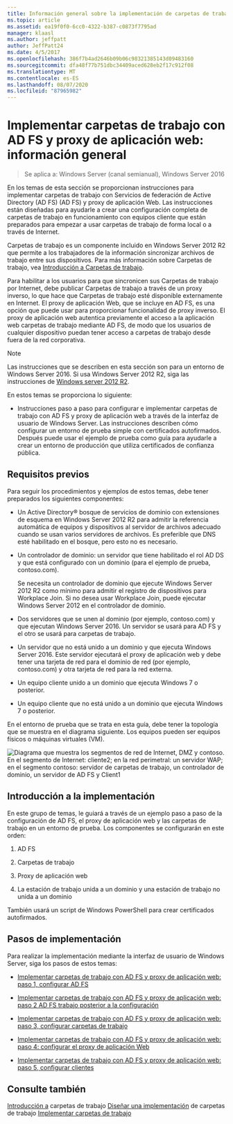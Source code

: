 ```yaml
---
title: Información general sobre la implementación de carpetas de trabajo con AD FS y proxy de aplicación Web
ms.topic: article
ms.assetid: ea19f0f0-6cc0-4322-b387-c0873f7795ad
manager: klaasl
ms.author: jeffpatt
author: JeffPatt24
ms.date: 4/5/2017
ms.openlocfilehash: 386f7b4ad2646b09b06c98321385143d09483160
ms.sourcegitcommit: dfa48f77b751dbc34409aced628eb2f17c912f08
ms.translationtype: MT
ms.contentlocale: es-ES
ms.lasthandoff: 08/07/2020
ms.locfileid: "87965982"
---
```

# <a name="deploy-work-folders-with-ad-fs-and-web-application-proxy-overview"></a>Implementar carpetas de trabajo con AD FS y proxy de aplicación web: información general

>Se aplica a: Windows Server (canal semianual), Windows Server 2016

En los temas de esta sección se proporcionan instrucciones para implementar carpetas de trabajo con Servicios de federación de Active Directory (AD FS) (AD FS) y proxy de aplicación Web. Las instrucciones están diseñadas para ayudarle a crear una configuración completa de carpetas de trabajo en funcionamiento con equipos cliente que están preparados para empezar a usar carpetas de trabajo de forma local o a través de Internet.

Carpetas de trabajo es un componente incluido en Windows Server 2012 R2 que permite a los trabajadores de la información sincronizar archivos de trabajo entre sus dispositivos. Para más información sobre Carpetas de trabajo, vea [Introducción a Carpetas de trabajo](Work-Folders-Overview.md).

Para habilitar a los usuarios para que sincronicen sus Carpetas de trabajo por Internet, debe publicar Carpetas de trabajo a través de un proxy inverso, lo que hace que Carpetas de trabajo esté disponible externamente en Internet. El proxy de aplicación Web, que se incluye en AD FS, es una opción que puede usar para proporcionar funcionalidad de proxy inverso. El proxy de aplicación web autentica previamente el acceso a la aplicación web carpetas de trabajo mediante AD FS, de modo que los usuarios de cualquier dispositivo puedan tener acceso a carpetas de trabajo desde fuera de la red corporativa.

> [!NOTE]
>   Las instrucciones que se describen en esta sección son para un entorno de Windows Server 2016. Si usa Windows Server 2012 R2, siga las instrucciones de [Windows server 2012 R2](/previous-versions/windows/it-pro/windows-server-2012-R2-and-2012/dn747208(v=ws.11)).

En estos temas se proporciona lo siguiente:

-   Instrucciones paso a paso para configurar e implementar carpetas de trabajo con AD FS y proxy de aplicación web a través de la interfaz de usuario de Windows Server. Las instrucciones describen cómo configurar un entorno de prueba simple con certificados autofirmados. Después puede usar el ejemplo de prueba como guía para ayudarle a crear un entorno de producción que utiliza certificados de confianza pública.

## <a name="prerequisites"></a>Requisitos previos
Para seguir los procedimientos y ejemplos de estos temas, debe tener preparados los siguientes componentes:

-   Un Active Directory® bosque de servicios de dominio con extensiones de esquema en Windows Server 2012 R2 para admitir la referencia automática de equipos y dispositivos al servidor de archivos adecuado cuando se usan varios servidores de archivos. Es preferible que DNS esté habilitado en el bosque, pero esto no es necesario.

-   Un controlador de dominio: un servidor que tiene habilitado el rol AD DS y que está configurado con un dominio (para el ejemplo de prueba, contoso.com).

    Se necesita un controlador de dominio que ejecute Windows Server 2012 R2 como mínimo para admitir el registro de dispositivos para Workplace Join. Si no desea usar Workplace Join, puede ejecutar Windows Server 2012 en el controlador de dominio.

-   Dos servidores que se unen al dominio (por ejemplo, contoso.com) y que ejecutan Windows Server 2016. Un servidor se usará para AD FS y el otro se usará para carpetas de trabajo.

-   Un servidor que no está unido a un dominio y que ejecuta Windows Server 2016. Este servidor ejecutará el proxy de aplicación web y debe tener una tarjeta de red para el dominio de red (por ejemplo, contoso.com) y otra tarjeta de red para la red externa.

-   Un equipo cliente unido a un dominio que ejecuta Windows 7 o posterior.

-   Un equipo cliente que no está unido a un dominio que ejecuta Windows 7 o posterior.

En el entorno de prueba que se trata en esta guía, debe tener la topología que se muestra en el diagrama siguiente. Los equipos pueden ser equipos físicos o máquinas virtuales (VM).

![Diagrama que muestra los segmentos de red de Internet, DMZ y contoso. En el segmento de Internet: cliente2; en la red perimetral: un servidor WAP; en el segmento contoso: servidor de carpetas de trabajo, un controlador de dominio, un servidor de AD FS y Client1](media/deploy-work-folders-adfs/WF_ADFS_WAP_Diagram.png)

## <a name="deployment-overview"></a>Introducción a la implementación
En este grupo de temas, le guiará a través de un ejemplo paso a paso de la configuración de AD FS, el proxy de aplicación web y las carpetas de trabajo en un entorno de prueba. Los componentes se configurarán en este orden:

1.  AD FS

2.  Carpetas de trabajo

3.  Proxy de aplicación web

4.  La estación de trabajo unida a un dominio y una estación de trabajo no unida a un dominio

También usará un script de Windows PowerShell para crear certificados autofirmados.

## <a name="deployment-steps"></a>Pasos de implementación
Para realizar la implementación mediante la interfaz de usuario de Windows Server, siga los pasos de estos temas:

-   [Implementar carpetas de trabajo con AD FS y proxy de aplicación web: paso 1, configurar AD FS](deploy-work-folders-adfs-step1.md)

-   [Implementar carpetas de trabajo con AD FS y proxy de aplicación web: paso 2 AD FS trabajo posterior a la configuración](deploy-work-folders-adfs-step2.md)

-   [Implementar carpetas de trabajo con AD FS y proxy de aplicación web: paso 3, configurar carpetas de trabajo](deploy-work-folders-adfs-step3.md)

-   [Implementar carpetas de trabajo con AD FS y proxy de aplicación web: paso 4: configurar el proxy de aplicación Web](deploy-work-folders-adfs-step4.md)

-   [Implementar carpetas de trabajo con AD FS y proxy de aplicación web: paso 5, configurar clientes](deploy-work-folders-adfs-step5.md)

## <a name="see-also"></a>Consulte también
[Introducción a](Work-Folders-Overview.md) 
 carpetas de trabajo [Diseñar una implementación](Plan-Work-Folders.md) 
 de carpetas de trabajo [Implementar carpetas de trabajo](Deploy-Work-Folders.md)

